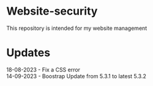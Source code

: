 # Website-security
This repository is intended for my website management

# Updates

18-08-2023 - Fix a CSS error\
14-09-2023 - Boostrap Update from 5.3.1 to latest 5.3.2
